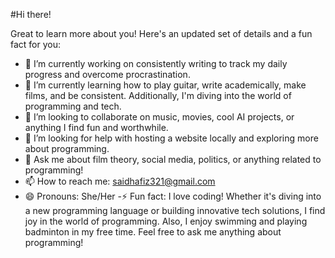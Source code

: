  #Hi there!

Great to learn more about you! Here's an updated set of details and a fun fact for you:

- 🔭 I’m currently working on consistently writing to track my daily progress and overcome procrastination.
- 🌱 I’m currently learning how to play guitar, write academically, make films, and be consistent. Additionally, I'm diving into the world of programming and tech.
- 👯 I’m looking to collaborate on music, movies, cool AI projects, or anything I find fun and worthwhile.
- 🤔 I’m looking for help with hosting a website locally and exploring more about programming.
- 💬 Ask me about film theory, social media, politics, or anything related to programming!
- 📫 How to reach me: saidhafiz321@gmail.com
- 😄 Pronouns: She/Her
-⚡ Fun fact: I love coding! Whether it's diving into a new programming language or building innovative tech solutions, I find joy in the world of programming. Also, I enjoy swimming and playing badminton in my free time. Feel free to ask me anything about programming!
